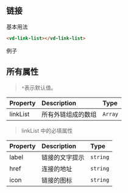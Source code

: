 ## 链接

基本用法

```html
<vd-link-list></vd-link-list>
```

例子

<example-board :component="LinkBasic" :source="LinkBasicSource"></example-board>

## 所有属性

> `*`表示默认值。

| Property | Description        | Type    |
| :------- | :----------------- | :------ |
| linkList | 所有外链组成的数组 | `Array` |

> linkList 中的必填属性

| Property | Description    | Type     |
| :------- | :------------- | :------- |
| label    | 链接的文字提示 | `string` |
| href     | 连接的地址     | `string` |
| icon     | 链接的图标     | `string` |

<script>
  import LinkBasic from 'docs/examples/other/linkList/LinkBasic'
  import LinkBasicSource from 'docs/examples/other/linkList/LinkBasic.txt'

  export default {
    data () {
      return {
        LinkBasic,
        LinkBasicSource
      }
    }
  }
</script>
